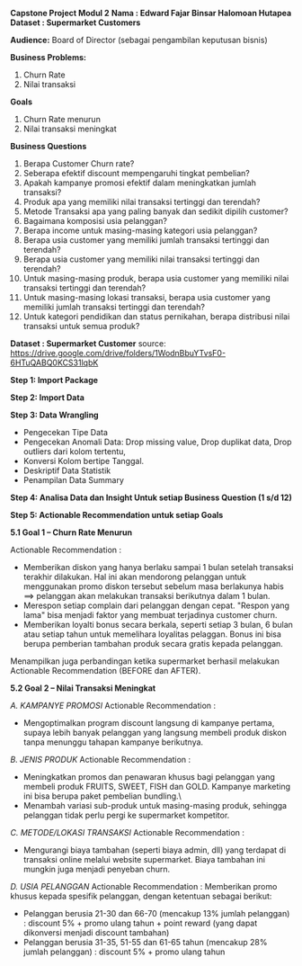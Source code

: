 **Capstone Project Modul 2**
**Nama : Edward Fajar Binsar Halomoan Hutapea**
**Dataset : Supermarket Customers**

**Audience:**
Board of Director (sebagai pengambilan keputusan bisnis)

**Business Problems:** 
1. Churn Rate
2. Nilai transaksi

**Goals**
1. Churn Rate menurun
2. Nilai transaksi meningkat

**Business Questions**
1.	Berapa Customer Churn rate?
2.	Seberapa efektif discount mempengaruhi tingkat pembelian?
3.	Apakah kampanye promosi efektif dalam meningkatkan jumlah transaksi?
4.	Produk apa yang memiliki nilai transaksi tertinggi dan terendah?
5.	Metode Transaksi apa yang paling banyak dan sedikit dipilih customer?
6.	Bagaimana komposisi usia pelanggan?
7.	Berapa income untuk masing-masing kategori usia pelanggan?
8.	Berapa usia customer yang memiliki jumlah transaksi tertinggi dan terendah?
9.	Berapa usia customer yang memiliki nilai transaksi tertinggi dan terendah?
10.	Untuk masing-masing produk, berapa usia customer yang memiliki nilai transaksi tertinggi dan terendah?
11.	Untuk masing-masing lokasi transaksi, berapa usia customer yang memiliki jumlah transaksi tertinggi dan terendah?
12.	Untuk kategori pendidikan dan status pernikahan,  berapa distribusi nilai transaksi untuk semua produk?

**Dataset : Supermarket Customer**
source: https://drive.google.com/drive/folders/1WodnBbuYTvsF0-6HTuQABQ0KCS31lqbK

**Step 1: Import Package**

**Step 2: Import Data**

**Step 3: Data Wrangling**
-	Pengecekan Tipe Data
-	Pengecekan Anomali Data: Drop missing value, Drop duplikat data, Drop outliers dari kolom tertentu,
-	Konversi Kolom bertipe Tanggal.
-	Deskriptif Data Statistik
-	Penampilan Data Summary

**Step 4: Analisa Data dan Insight Untuk setiap Business Question (1 s/d 12)**

**Step 5: Actionable Recommendation untuk setiap Goals**

**5.1 Goal 1 – Churn Rate Menurun**

Actionable Recommendation :
- Memberikan diskon yang hanya berlaku sampai 1 bulan setelah transaksi terakhir dilakukan. Hal ini akan mendorong pelanggan untuk menggunakan promo diskon tersebut sebelum masa berlakunya habis ==> pelanggan akan melakukan transaksi berikutnya dalam 1 bulan.
- Merespon setiap complain dari pelanggan dengan cepat. "Respon yang lama" bisa menjadi faktor yang membuat terjadinya customer churn.
- Memberikan loyalti bonus secara berkala, seperti setiap 3 bulan, 6 bulan atau setiap tahun untuk memelihara loyalitas pelaggan. Bonus ini bisa berupa pemberian tambahan produk secara gratis kepada pelanggan. 

Menampilkan juga perbandingan ketika supermarket berhasil melakukan Actionable Recommendation (BEFORE dan AFTER).

**5.2 Goal 2 – Nilai Transaksi Meningkat**

*A. KAMPANYE PROMOSI*
Actionable Recommendation :
- Mengoptimalkan program discount langsung di kampanye pertama, supaya lebih banyak pelanggan yang langsung membeli produk diskon tanpa menunggu tahapan kampanye berikutnya.

*B. JENIS PRODUK*
Actionable Recommendation :
- Meningkatkan promos dan penawaran khusus bagi pelanggan yang membeli produk FRUITS, SWEET, FISH dan GOLD. Kampanye marketing ini bisa berupa paket pembelian bundling.\
- Menambah variasi sub-produk untuk masing-masing produk, sehingga pelanggan tidak perlu pergi ke supermarket kompetitor.

*C. METODE/LOKASI TRANSAKSI*
Actionable Recommendation :
- Mengurangi biaya tambahan (seperti biaya admin, dll) yang terdapat di transaksi online melalui website supermarket. Biaya tambahan ini mungkin juga menjadi penyeban churn.

*D. USIA PELANGGAN*
Actionable Recommendation : Memberikan promo khusus kepada spesifik pelanggan, dengan ketentuan sebagai berikut:
- Pelanggan berusia 21-30 dan 66-70 (mencakup 13% jumlah pelanggan) : discount 5% + promo ulang tahun + point reward (yang dapat dikonversi menjadi discount tambahan)  
- Pelanggan berusia 31-35, 51-55 dan 61-65 tahun (mencakup 28% jumlah pelanggan) : discount 5% + promo ulang tahun
